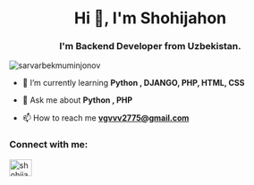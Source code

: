 <h1 align="center">Hi 👋, I'm Shohijahon</h1>
<h3 align="center">I'm Backend Developer from Uzbekistan.</h3>

<p align="left"> <img src="https://komarev.com/ghpvc/?username=sarvarbekmuminjonov&label=Profile%20views&color=0e75b6&style=flat" alt="sarvarbekmuminjonov" /> </p>

- 🌱 I’m currently learning **Python , DJANGO, PHP, HTML, CSS**

- 💬 Ask me about **Python , PHP**

- 📫 How to reach me **vgvvv2775@gmail.com**

<h3 align="left">Connect with me:</h3>
<p align="left">
<a href="https://t.me/shohijakhoon1" target="blank"><img align="center" src="https://www.google.com/imgres?q=telegram&imgurl=https%3A%2F%2Fstatic1.anpoimages.com%2Fwordpress%2Fwp-content%2Fuploads%2F2022%2F03%2FTelegram-featured.jpg&imgrefurl=https%3A%2F%2Fwww.androidpolice.com%2Ftop-tips-using-telegram-safely-securely%2F&docid=T3huF_gc2pYC5M&tbnid=2y5Vg-k6EMN2VM&vet=12ahUKEwiShLXZosSJAxWdBhAIHemWMV0QM3oECGUQAA..i&w=9471&h=6017&hcb=2&ved=2ahUKEwiShLXZosSJAxWdBhAIHemWMV0QM3oECGUQAA" alt="shohijakhoon1" height="30" width="40" /></a>
</p>

